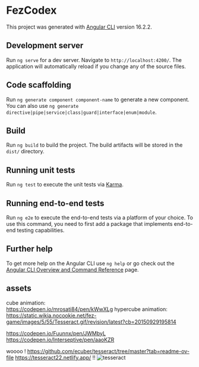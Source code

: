 # FezCodex

This project was generated with [Angular CLI](https://github.com/angular/angular-cli) version 16.2.2.

## Development server

Run `ng serve` for a dev server. Navigate to `http://localhost:4200/`. The application will automatically reload if you change any of the source files.

## Code scaffolding

Run `ng generate component component-name` to generate a new component. You can also use `ng generate directive|pipe|service|class|guard|interface|enum|module`.

## Build

Run `ng build` to build the project. The build artifacts will be stored in the `dist/` directory.

## Running unit tests

Run `ng test` to execute the unit tests via [Karma](https://karma-runner.github.io).

## Running end-to-end tests

Run `ng e2e` to execute the end-to-end tests via a platform of your choice. To use this command, you need to first add a package that implements end-to-end testing capabilities.

## Further help

To get more help on the Angular CLI use `ng help` or go check out the [Angular CLI Overview and Command Reference](https://angular.io/cli) page.

## assets

cube animation:  
https://codepen.io/mrosati84/pen/kWwXLg
hypercube animation:  
https://static.wikia.nocookie.net/fez-game/images/5/55/Tesseract.gif/revision/latest?cb=20150929195814

https://codepen.io/Fuunnx/pen/JWMbyL
https://codepen.io/Interseptive/pen/aaoKZR

woooo ! https://github.com/ecuber/tesseract/tree/master?tab=readme-ov-file      https://tesseract22.netlify.app/   !!
![tesseract](https://github.com/ecuber/tesseract/blob/master/demo/tesseractdemo.gif)
